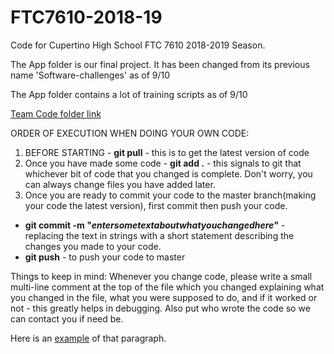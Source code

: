 # FTC7610-2018-19
Code for Cupertino High School FTC 7610 2018-2019 Season.

The App folder is our final project. It has been changed from its previous name 'Software-challenges' as of 9/10

The App folder contains a lot of training scripts as of 9/10

[Team Code folder link](App/TeamCode/src/main/java/org/firstinspires/ftc/teamcode)

ORDER OF EXECUTION WHEN DOING YOUR OWN CODE:
1. BEFORE STARTING - __git pull__ - this is to get the latest version of code
2. Once you have made some code - __git add .__ - this signals to git that whichever bit of code that you changed is complete. Don't worry, you can always change files you have added later.
3. Once you are ready to commit your code to the master branch(making your code the latest version), first commit then push your code.
-  __git commit -m "_entersometextaboutwhatyouchangedhere_"__ - replacing the text in strings with a short statement describing the changes you made to your code.
- __git push__ - to push your code to master

Things to keep in mind:
Whenever you change code, please write a small multi-line comment at the top of the file which you changed explaining what you changed in the file, what you were supposed to do, and if it worked or not - this greatly helps in debugging. Also put who wrote the code so we can contact you if need be.

Here is an [example](ExampleWriteup.PNG) of that paragraph.
